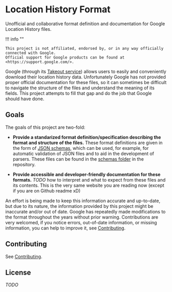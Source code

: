 <!-- NOTE: Don't modify README.md file directly. Modify ./docs/index.md instead and it will be reflected in README.md after build. -->

# Location History Format

Unofficial and collaborative format definition and documentation for Google Location History files.



!!! info ""

    This project is not affiliated, endorsed by, or in any way officially connected with Google.
    Official support for Google products can be found at <https://support.google.com/>.


Google (through its [Takeout service][Google Takeout]) allows users to easily and conveniently download their location history data.
Unfortunately Google has not provided proper official documentation for these files, so it can sometimes be difficult to navigate the structure of the files and understand the meaning of its fields.
This project attempts to fill that gap and do the job that Google should have done.


## Goals

The goals of this project are two-fold:

- **Provide a standarized format definition/specification describing the format and structure of the files.**
These format definitions are given in the form of [JSON schemas], which can be used, for example, for automatic validation of JSON files and to aid in the development of parsers.
These files can be found in the [schemas folder][Schemas] in the repository.

- **Provide accessible and developer-friendly documentation for these formats.** *TODO* how to interpret and what to expect from these files and its contents.
This is the very same website you are reading now (except if you are on Github readme xD)

An effort is being made to keep this information accurate and up-to-date, but due to its nature, the information provided by this project might be inaccurate and/or out of date.
Google has repeatedly made modifications to the format throughout the years without prior warning.
Contributions are very welcomed, if you notice errors, out-of-date information, or missing information, you can help to improve it, see [Contributing].


## Contributing

See [Contributing].


## License

*TODO*


[Google Takeout]: https://takeout.google.com/settings/takeout
[JSON schemas]: https://json-schema.org
[Schemas]: https://github.com/CarlosBergillos/LocationHistoryFormat/tree/main/schemas
[Contributing]: https://www.locationhistoryformat.com/contributing
